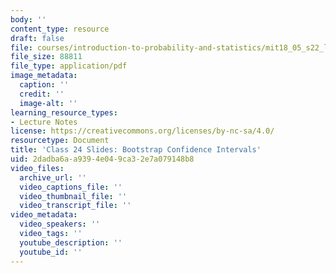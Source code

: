 ```yaml
---
body: ''
content_type: resource
draft: false
file: courses/introduction-to-probability-and-statistics/mit18_05_s22_lec24.pdf
file_size: 88811
file_type: application/pdf
image_metadata:
  caption: ''
  credit: ''
  image-alt: ''
learning_resource_types:
- Lecture Notes
license: https://creativecommons.org/licenses/by-nc-sa/4.0/
resourcetype: Document
title: 'Class 24 Slides: Bootstrap Confidence Intervals'
uid: 2dadba6a-a939-4e04-9ca3-2e7a079148b8
video_files:
  archive_url: ''
  video_captions_file: ''
  video_thumbnail_file: ''
  video_transcript_file: ''
video_metadata:
  video_speakers: ''
  video_tags: ''
  youtube_description: ''
  youtube_id: ''
---
```

